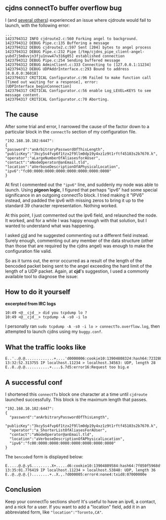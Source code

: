 ## cjdns connectTo buffer overflow bug

I (and [several others](https://github.com/cjdelisle/cjdns/issues/701)) experienced an issue where cjdroute would fail to launch, with the following error:

```
...
1423794312 INFO cjdroute2.c:560 Forking angel to background.
1423794312 DEBUG Pipe.c:135 Buffering a message
1423794312 DEBUG cjdroute2.c:597 Sent [204] bytes to angel process
1423794312 DEBUG Pipe.c:232 Pipe [/tmp/cjdns_pipe_client-angel-yubd7j5m8vvjn3fju1nvw47v316g05] established connection
1423794312 DEBUG Pipe.c:254 Sending buffered message
1423794312 DEBUG AdminClient.c:333 Connecting to [127.0.0.1:11234]
1423794312 DEBUG UDPAddrInterface.c:293 Bound to address [0.0.0.0:36018]
1423794317 CRITICAL Configurator.c:96 Failed to make function call [Timed out waiting for a response], error: [UDPInterface_beginConnection]
1423794317 CRITICAL Configurator.c:56 enable Log_LEVEL=KEYS to see message content.
1423794317 CRITICAL Configurator.c:70 Aborting.
```

## The cause

After some trial and error, I narrowed the cause of the factor down to a particular block in the `connectTo` section of my configuration file.

```
"192.168.10.102:6447":
{
"password":"anArbitraryPasswordOfThisLength",
"publicKey":"3kcy5s4fvp6f1tzx2f9llm0dp19y4xz1z9t1rftf45103s2b7670.k",
"operator":"aLargeNumberOfAliasesforAUser",
"contact":"aNodeOperator@anEmail.tld",
"location":"aVerboseDescriptionOfAPhysicalLocation",
"ipv6":"fc00:0000:0000:0000:0000:0000:0000:0000"
}
```

At first I commented out the `"ipv6"` line, and suddenly my node was able to launch. Using **pigeon logic**, I figured that perhaps "ipv6" had some special significance in an outgoing connectTo block. I tried making it "IPV6" instead, and padded the ipv6 with missing zeros to bring it up to the standard 39 character representation. Nothing worked.

At this point, I just commented out the ipv6 field, and relaunched the node. It worked, and for a while I was happy enough with that solution, but I wanted to understand what was happening.

I asked [cjd](https://github.com/cjdelisle/) and he suggested commenting out a different field instead. Surely enough, commenting out any member of the data structure (other than those that are required by the cjdns angel) was enough to make the configuration file valid.

So as it turns out, the error occurred as a result of the length of the bencoded packet being sent to the angel exceeding the hard limit of the length of a UDP packet. Again, at **cjd**'s suggestion, I used a commonly available tool to diagnose the issue:


## How to do it yourself

**excerpted from IRC logs**

```
10:49 <@__cjd__> did you tcpdump lo ?
10:49 <@__cjd__> tcpdump -A -s0 -i lo
```

I personally ran `sudo tcpdump -A -s0 -i lo > connectTo.overflow.log`, then attempted to launch cjdns using my `buggy.conf`.

## What the traffic looks like

```
E..'..@.@.............+....'d0000006:cookie10:13904808324:hash64:723280ffa58bd47ce5dad1f42199fe3d3ff73c4e9fd6859d342b872f31c848ab1:q4:auth2:aq28:UDPInterface_beginConnection4:argsd7:address19:192.168.10.102:644715:interfaceNumberi0e4:ipv639:fc00:0000:0000:0000:0000:0000:0000:00008:location38:aVerboseDescriptionOfAPhysicalLocation7:contact25:aNodeOperator@anEmail.tld8:operator40:anEspeciallyVerboseListOfAliasesForAUser9:publicKey54:3kcy5s4fvp6f1tzx2f9llm0dp19y4xz1z9t1rftf45103s2b7670.k8:password31:anArbitraryPasswordOfThisLengthe4:txid8:07000000e
13:32:52.313755 IP localhost.11234 > localhost.34563: UDP, length 28
E..8..@.@...........+....$.7d5:error16:Request too big.e
```

## A successful conf

I shortened this `connectTo` block one character at a time until `cjdroute` launched successfully. This block is the maximum length that passes.

```
"192.168.10.102:6447":
{
  "password":"anArbitraryPasswordOfThisLength",
  "publicKey":"3kcy5s4fvp6f1tzx2f9llm0dp19y4xz1z9t1rftf45103s2b7670.k",
  "operator":"a_ShorterListOfAliasesForAUser",
  "contact":"aNodeOperator@anEmail.tld",
  "location":"aVerboseDescriptionOfAPhysicalLocation",
  "ipv6":"fc00:0000:0000:0000:0000:0000:0000:0000"
}
```

The `bencode`d form is displayed below:

```
E.....@.@.yS.........X+.....d6:cookie10:13904809584:hash64:7f050f5968df6d94c2cd044625e00b10d066555eee5bb5fbdc5f763e256126891:q4:auth2:aq28:UDPInterface_beginConnection4:argsd7:address19:192.168.10.102:644715:interfaceNumberi0e4:ipv639:fc00:0000:0000:0000:0000:0000:0000:00008:location38:aVerboseDescriptionOfAPhysicalLocation7:contact25:aNodeOperator@anEmail.tld8:operator30:a_ShorterListOfAliasesForAUser9:publicKey54:3kcy5s4fvp6f1tzx2f9llm0dp19y4xz1z9t1rftf45103s2b7670.k8:password31:anArbitraryPasswordOfThisLengthe4:txid8:07000000e
13:35:01.776419 IP localhost.11234 > localhost.53848: UDP, length 36
E..@..@.@.{)........+..X.,.?d000005:error4:none4:txid8:07000000e
```

## Conclusion

Keep your connectTo sections short! It's useful to have an ipv6, a contact, and a nick for a user. If you want to add a "location" field, add it in an abbreviated form, like `"location":"Toronto,CA"`.
